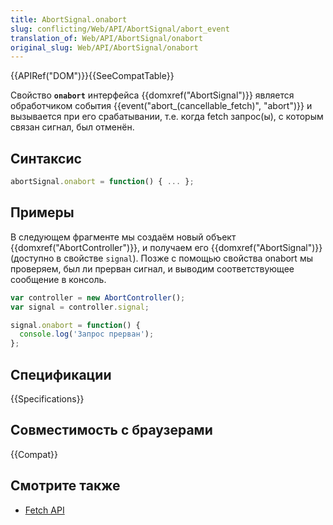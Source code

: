 ```yaml
---
title: AbortSignal.onabort
slug: conflicting/Web/API/AbortSignal/abort_event
translation_of: Web/API/AbortSignal/onabort
original_slug: Web/API/AbortSignal/onabort
---
```


{{APIRef("DOM")}}{{SeeCompatTable}}

Свойство **`onabort`** интерфейса {{domxref("AbortSignal")}} является обработчиком события {{event("abort_(cancellable_fetch)", "abort")}} и вызывается при его срабатывании, т.е. когда fetch запрос(ы), с которым связан сигнал, был отменён.

## Синтаксис

```js
abortSignal.onabort = function() { ... };
```

## Примеры

В следующем фрагменте мы создаём новый объект {{domxref("AbortController")}}, и получаем его {{domxref("AbortSignal")}} (доступно в свойстве `signal`). Позже с помощью свойства onabort мы проверяем, был ли прерван сигнал, и выводим соответствующее сообщение в консоль.

```js
var controller = new AbortController();
var signal = controller.signal;

signal.onabort = function() {
  console.log('Запрос прерван');
};
```

## Спецификации

{{Specifications}}

## Совместимость с браузерами

{{Compat}}

## Смотрите также

- [Fetch API](/ru/docs/Web/API/Fetch_API)
